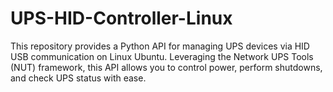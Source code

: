 # UPS-HID-Controller-Linux

This repository provides a Python API for managing UPS devices via HID USB communication on Linux Ubuntu. Leveraging the Network UPS Tools (NUT) framework, this API allows you to control power, perform shutdowns, and check UPS status with ease.
